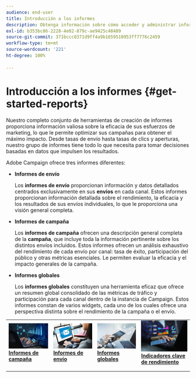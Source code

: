 ```yaml
---
audience: end-user
title: Introducción a los informes
description: Obtenga información sobre cómo acceder y administrar informes en Campaign Web
exl-id: b353bc86-2228-4e02-879c-ae9425c48489
source-git-commit: 371bccc8371d9ff4a9b1659510953ff7776c2459
workflow-type: tm+mt
source-wordcount: '221'
ht-degree: 100%

---
```



# Introducción a los informes {#get-started-reports}

Nuestro completo conjunto de herramientas de creación de informes proporciona información valiosa sobre la eficacia de sus esfuerzos de marketing, lo que le permite optimizar sus campañas para obtener el máximo impacto. Desde tasas de envío hasta tasas de clics y aperturas, nuestro grupo de informes tiene todo lo que necesita para tomar decisiones basadas en datos que impulsen los resultados.

Adobe Campaign ofrece tres informes diferentes:

* **Informes de envío**

  Los **informes de envío** proporcionan información y datos detallados centrados exclusivamente en sus **envíos** en cada canal. Estos informes proporcionan información detallada sobre el rendimiento, la eficacia y los resultados de sus envíos individuales, lo que le proporciona una visión general completa.


* **Informes de campaña**

  Los **informes de campaña** ofrecen una descripción general completa de la **campaña**, que incluye toda la información pertinente sobre los distintos envíos incluidos. Estos informes ofrecen un análisis exhaustivo del rendimiento de cada envío por canal: tasa de éxito, participación del público y otras métricas esenciales. Le permiten evaluar la eficacia y el impacto generales de la campaña.


* **Informes globales**

  Los **informes globales** constituyen una herramienta eficaz que ofrece un resumen global consolidado de las métricas de tráfico y participación para cada canal dentro de la instancia de Campaign. Estos informes constan de varios widgets, cada uno de los cuales ofrece una perspectiva distinta sobre el rendimiento de la campaña o el envío.

<table style="table-layout:fixed"><tr style="border: 0;">
<td>
<a href="campaign-reports.md">
<img alt="Validación" src="assets/do-not-localize/campaign_report.jpeg">
</a>
<div>
<a href="campaign-reports.md"><strong>Informes de campaña</strong></a>
</div>
<p>
</td>
<td>
<a href="delivery-reports.md">
<img alt="Posible cliente" src="assets/do-not-localize/email_report.jpeg">
</a>
<div><a href="delivery-reports.md"><strong>Informes de envío</strong>
</div>
<p>
</td>
<td>
<a href="global-reports.md">
<img alt="Poco frecuente" src="assets/do-not-localize/push_report.jpeg">
</a>
<div>
<a href="global-reports.md"><strong> Informes globales<strong></strong></a>
</div>
<p></td>
<td>
<a href="kpis.md">
<img alt="Validación" src="assets/do-not-localize/kpis.jpeg">
</a>
<div>
<a href="kpis.md"><strong>Indicadores clave de rendimiento</strong></a>
</div>
<p>
</td>
</tr></table>
